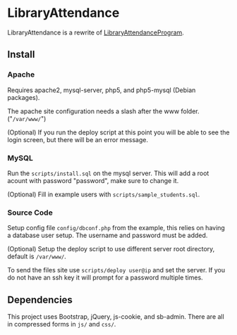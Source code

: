 # LibraryAttendance

LibraryAttendance is a rewrite of [LibraryAttendanceProgram](https://github.com/DCHSProgrammingClub/LibraryAttendanceProgram).

## Install

### Apache

Requires apache2, mysql-server, php5, and php5-mysql (Debian packages).

The apache site configuration needs a slash after the www folder. ("`/var/www/`")

(Optional) If you run the deploy script at this point you will be able to see the login screen, but there will be an error message.

### MySQL

Run the `scripts/install.sql` on the mysql server.
This will add a root acount with password "password", make sure to change it.

(Optional) Fill in example users with `scripts/sample_students.sql`.

### Source Code

Setup config file `config/dbconf.php` from the example, this relies on having a database user setup.
The username and password must be added.

(Optional) Setup the deploy script to use different server root directory, default is `/var/www/`.

To send the files site use `scripts/deploy user@ip` and set the server.
If you do not have an ssh key it will prompt for a password multiple times.

## Dependencies

This project uses Bootstrap, jQuery, js-cookie, and sb-admin.
There are all in compressed forms in `js/` and `css/`.
